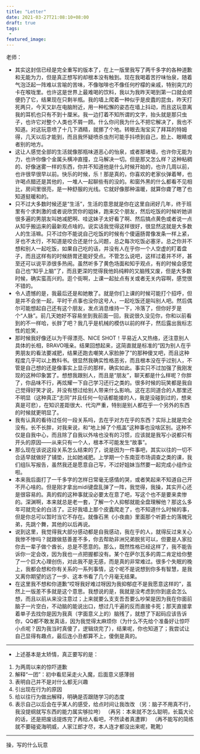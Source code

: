 ```yaml
---
title: "Letter"
date: 2021-03-27T21:08:10+08:00
draft: true
tags:
 - 
featured_image:
---
```

老师：
- 其实这封信已经是完全重写的版本了，在上一版里我写了两千多字的各种道歉和无能为力，但是真正想写的却根本没有触到。现在我喝着苦拧味怡泉，随着气泡泛起一阵难以言喻的苦味，不像咖啡也不像任何柠檬的亲戚，特别突兀的卡在喉咙里。也许这是世界上最难喝的饮料，我以为我昨天喝到第一口就会顺便扔了它，结果现在只剩半瓶。我的墙上爬着一种似乎是皮蠹的昆虫，昨天打死两只，今天又趴在电脑附近，用一种松懈的姿态在墙上抖动，而且这玩意离我的耳机也只有不到十厘米。我一边打着不知所谓的文字，抬头就是那只虫子，也许它对整个人类也不屑一顾。什么你问我为什么不把它解决了，我也不知道。对这玩意喷了十几下酒精，就挪了个地。转眼去淘宝买了拜耳的特姆得，几天以后才能到，而且我怀疑喷杀虫剂可能手抖喷到自己，脸上、眼睛或者别的地方。
- 这让人感觉全部的生活就像那瓶味道恶心的怡泉，或者那堵墙，也许你无能为力，也许你像个金属头横冲直撞，立马解决一切。但是那又怎么样？这种粘稠的、好像迷雾一样的东西，你并不知道他是什么时候开始的，也许几周以前，也许很早很早以前。快乐的时候，乐！那是真的，你喜欢的老家伙弹着琴，也许喝点醋还是其他的，一堆人一起聊些有的没的。和窗外黑的什么都看不见相比，房间里很亮，是一种舒服的光线。它就好像那种温暖，就算你聋了瞎了也知道挺暖和的。
- 只不过大多数时候还是“生活”，生活的意思就是你在这里自闭好几年，终于班里有个求刺激的或者说欣赏你的姐妹，跑来交个朋友，然后吃饭的时候听她讲很多遍的男朋友叫她减肥啊、哇这妹子太好看了啊、然后搞点黄色或者说一点从知乎搬运来的最新观点啥的。说实话我觉得这样很好，很显然这就是大多数人的生活嘛。只不过你不能说自己吃饭的时候有个傻逼肠胃像发条一样上紧，牙也不太行，不知道是咬合还是什么问题，总之每次吃饭必塞牙。总之你并不想和别人一起吃饭，如果自己吃的话，并没有人在乎你一个人空虚的盯着盘子，而且这样有的时候肠胃还能好受点。不管怎么说吧，这样过着并不坏，甚至还可以说平添很多热闹。虽然听多了黄色场面和知乎观点，有的时候会感觉自己也“知乎上脑”了，而且更深的觉得我他妈纯粹的又脑残又废，但是大多数时候，确实蛮高兴的。逛个街啊，上课一起扯点有关或者无关内容啊，感觉很不错的。
- 令人遗憾的是，我最后还是和她散了。就是你们上课的时候可能打个招呼，但是并不会坐一起，平时干点事也没你这号人，一起吃饭还是叫别人吧。然后偶尔可能想起自己还有这个朋友，发点消息维持一下，冷落了，但你好歹是个“人脉”。前几天她好不容易坐到我前面一回，我说很久没见你，你和以前看到的不一样哈，长胖了吧？我几乎是机械的模仿以前的样子，然后露出我标志性的尬笑，
- 那时候我好像还以为干得漂亮、NICE SHOT！平易近人又热络，还注意别人具体的长相，BRAVO哦亲。结果回想起来，这简直就是标准的“因为别人在乎男朋友的看法要减肥，结果还跑去嘲笑人家脸肿了”的那种傻叉吧，而且这种程度几乎可以上教科书。很显然我确实性格恶劣，而且根本没在乎过别人，不管是自己想的还是像事实上显示的那样，确实如此。事实只不过加强了我刚发现的这种印象罢了。想想我跟别人，而且是“朋友”，聊天都是什么样呢？你胖了，你品味不行，再炫耀一下自己学习还行之类的。很多时候的玩笑都是我自己觉得好笑才说，并没有想过给别人带来什么影响。这在志同道合的人那里还不明显（这种真正“志同”并且任何一句话都能接的人，我是没碰到过的，想来真是可悲），在知识差距很大、代沟严重，特别是别人都在乎一个另外的东西的时候就更明显了。
- 我有认真的看待过任何一段关系吗，去在乎对方在乎的东西？实际上就是完全没有。长不长胖，对我来说，和“地上掉了个瓶盖”这种事也没啥区别。这种不仅是自我中心，而且除了自我以外啥也没有的习惯，应该就是我写小说都只有开头的原因——从来只有一个人，根本不可能发生“故事”。
- 那么现在该说这段关系怎么结束的了，说是因为一件事吧，其实以往的一切不合适早就做好了铺垫，比如她减肥。上学期一个东南亚市场调查之类的课，我们组队写报告，虽然我还是愿意自己写，不过好姐妹当然要一起完成小组作业啦。
- 本来我后面打了一千多字的怎样日常毫无感情的哭，或者笑起来不知道自己开不开心啥的。但是刚才拿出midi键盘乱弹了一阵，我觉得，我操，其实开心还是很容易的。真的假的这种事就没必要太在意了吧，写这个也不是要来卖惨的。深渊啊，本来就总是老一套，了解一个人抑郁就能全盘理解他？那这么多年可就完全的白活了。正好我墙上那个皮蠹爬走了，也不知道什么时候的事，但是你总可以暂时当它不存在。就像石黑《小夜曲》里面那个听爵士的落魄兄弟，先跳个舞，其他的以后再说。
- 说到这里，我觉得我大部分感动都是自我感动，我在乎的人，就得反过来关心我惨不惨吗？就跟做慈善差不多，你去帮助非洲兄弟脱贫可以，但要是人家拉你去一辈子做个酋长，总是不愿意的。那么，既然性格已经这样了，我不能告诉你一定会改，因为我也一点把握都没有。某个在萨尔瓦多的周二肯定给你整了一个巨大心理创伤，对此我不是无感，而是真的非常难过。很多个失眠的晚上，我都会想和你有关系的一系列事情，这个呢不是说想到你多有智慧，是我又离你期望的远了一步、这本书看了几个月毫无结果。
- 在这里我不想和你道歉“哎呀我好难过呀因为我抑郁症不是我愿意这样的”，虽然上一版差不多就是这个意思。我想说的是，我就是没考虑到你到底会怎么想，而且以前从来没注意过；上来就要么支支吾吾要么吵架是因为我在你面前脑子一片空白，不动脑的能说出口，想过几千遍的反而直接卡死；那天直接拿着单子去找你是因为我真（字面意义上的）脑残了，就想了下起码应该告诉你，QQ都不敢发真话，因为我觉得太麻烦你（为什么不先给个准备好让惊吓小点呢？因为我当时真傻了，逻辑烧完了），结果呢，你也知道了；我尝试让自己显得有趣点，最后连小丑都算不上，傻倒是真的。





























----------------------------------------------------
- 上述基本是太矫情，真正要写的是：
1. 为两周以来的惊吓道歉
2. 解释“一团”：初中看尼采走火入魔，后面意义感薄弱
3. 表明自己并不是对什么都无兴趣
4. 引出现在行为的原因
5. 给以往行为做出解释，明确是否跟随学习的态度
6. 表示自己以后会在乎某人的感受，给点时间让我改改
（另：脑子不用真不行，我没提纲就写东西的能力属实够拉垮）
（再另：本来就不怎么聪明，长篇大论的话，还是把废话提炼完了再给人看吧，不然读者真遭罪）
（再不能写的简练就不要碰瓷海明威，人家江郎才尽，本人连才都没出来呢，靴靴）
----------------------------------------------------







操，写的什么玩意